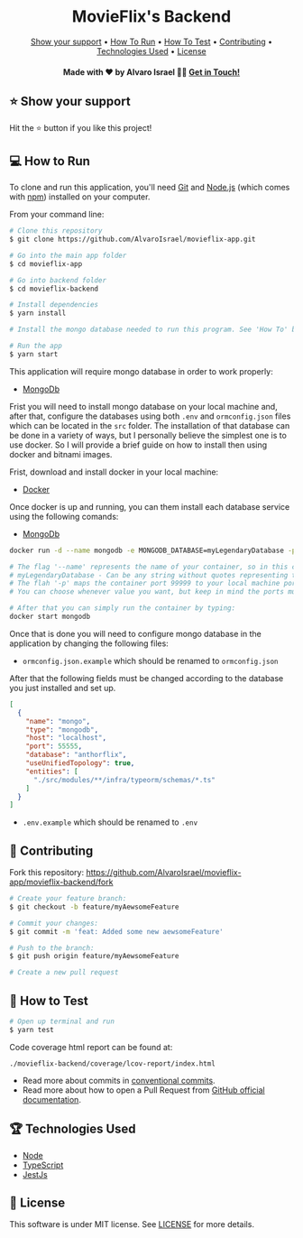 <h1 align='center'>MovieFlix's Backend</h1>

<div align='center'>
  <a href='#-show-your-support'>Show your support</a> •
  <a href='#-how-to-run'>How To Run</a> •
  <a href='#-how-to-test'>How To Test</a> •
  <a href='#-contributing'>Contributing</a> •
  <a href='#-technologies-used'>Technologies Used</a> •
  <a href='#-license'>License</a>
</div>

<h4 align='center'>Made with ❤️ by Alvaro Israel 👏🏻 <a href='https://www.linkedin.com/in/alvaroisraeldesenvolvedor/'>
Get in Touch!</a></h4>

## ⭐️ Show your support

Hit the ⭐️ button if you like this project!

## 💻 How to Run

To clone and run this application, you'll need [Git](https://git-scm.com)
and [Node.js](https://nodejs.org/en/download/) (which comes with [npm](http://npmjs.com)) installed on your computer.

From your command line:

```bash
# Clone this repository
$ git clone https://github.com/AlvaroIsrael/movieflix-app.git

# Go into the main app folder
$ cd movieflix-app

# Go into backend folder
$ cd movieflix-backend

# Install dependencies
$ yarn install

# Install the mongo database needed to run this program. See 'How To' below.

# Run the app
$ yarn start
```

This application will require mongo database in order to work properly:

- [MongoDb](https://www.mongodb.com/)

Frist you will need to install mongo database on your local machine and, after that, configure the databases using
both ```.env``` and ```ormconfig.json``` files which can be located in the ```src``` folder. The installation of that
database can be done in a variety of ways, but I personally believe the simplest one is to use docker. So I will
provide a brief guide on how to install then using docker and bitnami images.

Frist, download and install docker in your local machine:

- [Docker](https://www.docker.com/)

Once docker is up and running, you can them install each database service using the following comands:

- [MongoDb](https://github.com/bitnami/bitnami-docker-mongodb)

```bash
docker run -d --name mongodb -e MONGODB_DATABASE=myLegendaryDatabase -p 99999:55555 bitnami/mongodb:latest

# The flag '--name' represents the name of your container, so in this case '--name mongodb' will name the container 'mongodb'.
# myLegendaryDatabase - Can be any string without quotes representing the name of your database.
# The flah '-p' maps the container port 99999 to your local machine port number 55555.
# You can choose whenever value you want, but keep in mind the ports must be available and default mongodb port is 27017.

# After that you can simply run the container by typing:
docker start mongodb
```

Once that is done you will need to configure mongo database in the application by changing the following files:

- ```ormconfig.json.example``` which should be renamed to ```ormconfig.json```

After that the following fields must be changed according to the database you just installed and set up.

```json
[
  {
    "name": "mongo",
    "type": "mongodb",
    "host": "localhost",
    "port": 55555,
    "database": "anthorflix",
    "useUnifiedTopology": true,
    "entities": [
      "./src/modules/**/infra/typeorm/schemas/*.ts"
    ]
  }
]
```

- ```.env.example``` which should be renamed to ```.env```

## 🤝 Contributing

Fork this repository: https://github.com/AlvaroIsrael/movieflix-app/movieflix-backend/fork

```bash
# Create your feature branch:
$ git checkout -b feature/myAewsomeFeature

# Commit your changes:
$ git commit -m 'feat: Added some new aewsomeFeature'

# Push to the branch:
$ git push origin feature/myAewsomeFeature

# Create a new pull request
```

## 🎯 How to Test

```bash
# Open up terminal and run
$ yarn test
```

Code coverage html report can be found at:

```
./movieflix-backend/coverage/lcov-report/index.html
```

- Read more about commits in [conventional commits](https://www.conventionalcommits.org/en/v1.0.0/).
- Read more about how to open a Pull Request from
  [GitHub official documentation](
  https://docs.github.com/en/github/collaborating-with-pull-requests/proposing-changes-to-your-work-with-pull-requests/creating-a-pull-request
  ).

## 🏆 Technologies Used

- [Node](https://nodejs.org/en/)
- [TypeScript](https://www.typescriptlang.org/)
- [JestJs](https://jestjs.io/)

## 📝 License

This software is under MIT license. See [LICENSE](LICENSE.md) for more details.
